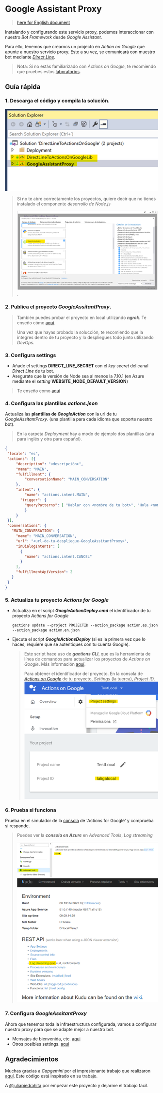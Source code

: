 # Google Assistant Proxy
> [here for English document](docs/index.md)

Instalando y configurando este servicio proxy, podemos interaccionar con nuestro *Bot Framework* desde *Google Assistant*.

Para ello, tenemos que crearnos un projecto en *Action on Google* que apunte a nuestro servicio proxy. Este a su vez, se comunicará con muestro bot mediante [*Direct Line*](https://docs.microsoft.com/en-us/azure/bot-service/bot-service-channel-connect-directline?view=azure-bot-service-4.0). 

> Nota: Si no estás familiarizado con *Actions on Google*, te recomiendo que pruebes estos [laboratorios](https://developers.google.com/actions/codelabs/).

## Guía rápida
### 1. Descarga el código y compila la solución.

![solución en Visual Studio](docs/images/vs-solution.png)

> Si no te abre correctamente los proyectos, quiere decir que no tienes instalado el componente *desarrollo de Node.js* 
>
>![Componente Node.js en el instalador de Visual Studio](docs/images/vs-node-component.png).

### 2. Publica el proyecto *GoogleAssitantProxy*.

> También puedes probar el proyecto en local utilizando ***ngrok***. Te enseño cómo [aqui](googleAssistantProxy.deploy.local.es.md).
>
> Una vez que hayas probado la solucción, te recomiendo que la integres dentro de tu proyecto y lo despliegues todo junto utilizando *DevOps*.

### 3. Configura settings

- Añade el settings **DIRECT_LINE_SECRET**
 con el *key secret* del canal *Direct Line* de tu bot.
 - Asegurate que la versión de Node sea al menos la 7.10.1 (en Azure mediante el *setting* **WEBSITE_NODE_DEFAULT_VERSION**)

> Te enseño como [aqui](Azure.settings.es.md)

### 4. Configura las plantillas *actions.json*
   
Actualiza las **plantillas de *GoogleAction*** con la url de tu *GoogleAssitantProxy*. (una plantilla para cada idioma que soporte nuestro bot).

>En la carpeta *Deployment* hay a modo de ejemplo dos plantillas (una para inglés y otra para español).
   ```json
   {
    "locale": "es",
    "actions": [{
        "description": "<descripción>",
        "name": "MAIN",
        "fulfillment": {
            "conversationName": "MAIN_CONVERSATION"
        },
        "intent": {
            "name": "actions.intent.MAIN",
          "trigger": {
            "queryPatterns": [ "Hablar con <nombre de tu bot>", "Hola <nombre de tu bot>", "Quiero hablar con <nombre de tu bot>"]
            }
        }
    }],
    "conversations": {
      "MAIN_CONVERSATION": {
        "name": "MAIN_CONVERSATION",
        "url": "<url-de-tu-despliegue-GoogleAssitantProxy>",
        "inDialogIntents": [
          {
            "name": "actions.intent.CANCEL"
          }
        ],
        "fulfillmentApiVersion": 2
      }
    }
}
   ```
   
 ### 5. Actualiza tu proyecto *Actions for Google*

- Actualiza en el script ***GoogleActionDeploy.cmd*** el identificador de tu proyecto *Actions for Google*
   ```
   gactions update --project PROJECTID --action_package action.es.json --action_package action.en.json
   ```
- Ejecuta el script ***GoogleActionsDeploy*** (si es la primera vez que lo haces, requiere que se autentiques con tu cuenta Google).

  > Este script hace uso de ***gactions CLI***, que es la herramienta de línea de comandos para actualizar los proyectos de *Actions on Google*. Más información [aquí](https://developers.google.com/actions/tools/gactions-cli).
  >  
  > Para obtener el identificador del proyecto. En la consola de [*Actions on Google*](https://console.actions.google.com) de tu proyecto, *Settings* (la tuerca), *Project ID*.
  > ![Actions on Google settings](docs/images/Actions-Settings.png) ![Actions on Google project](docs/images/Actions-Project.png)

 ### 6. Prueba si funciona
 Prueba en el simulador de la [consola](https://console.actions.google.com) de 'Actions for Google' y comprueba si responde.

> Puedes ver la ***consola en Azure*** en *Advanced Tools*, *Log streaming*
>
> ![Azure AdvancedTools](docs/images/Azure-AdvancedTools.png) ![Azure Kudu](docs/images/Azure-Kudu.png)


 ### 7. Configura *GoogleAssitantProxy*
 Ahora que tenemos toda la infraestructura configurada, vamos a configurar nuestro proxy para que se adapte mejor a nuestro bot.

 - Mensajes de bienvenida, etc. [aqui](googleAssistantProxy.messages.es.md)
 - Otros posibles settings. [aqui](googleAssistantProxy.settings.es.md)

 ## Agradecimientos
 Muchas gracias a *Capgemini* por el impresionante trabajo que realizaron [aquí](https://github.com/Capgemini-AIE/bot-framework-actions-on-google). Este código está inspirado en su trabajo.

 A [@juliapiedrahita](https://twitter.com/juliapiedrahita) por empezar este proyecto y dejarme el trabajo facil.


